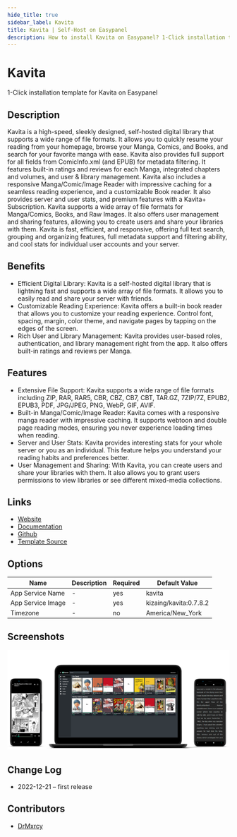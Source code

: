 ```yaml
---
hide_title: true
sidebar_label: Kavita
title: Kavita | Self-Host on Easypanel
description: How to install Kavita on Easypanel? 1-Click installation template for Kavita on Easypanel
---
```


<!-- generated -->

# Kavita

1-Click installation template for Kavita on Easypanel

## Description

Kavita is a high-speed, sleekly designed, self-hosted digital library that supports a wide range of file formats. It allows you to quickly resume your reading from your homepage, browse your Manga, Comics, and Books, and search for your favorite manga with ease. Kavita also provides full support for all fields from ComicInfo.xml (and EPUB) for metadata filtering. It features built-in ratings and reviews for each Manga, integrated chapters and volumes, and user &amp; library management. Kavita also includes a responsive Manga/Comic/Image Reader with impressive caching for a seamless reading experience, and a customizable Book reader. It also provides server and user stats, and premium features with a Kavita+ Subscription. Kavita supports a wide array of file formats for Manga/Comics, Books, and Raw Images. It also offers user management and sharing features, allowing you to create users and share your libraries with them. Kavita is fast, efficient, and responsive, offering full text search, grouping and organizing features, full metadata support and filtering ability, and cool stats for individual user accounts and your server.

## Benefits

- Efficient Digital Library: Kavita is a self-hosted digital library that is lightning fast and supports a wide array of file formats. It allows you to easily read and share your server with friends.
- Customizable Reading Experience: Kavita offers a built-in book reader that allows you to customize your reading experience. Control font, spacing, margin, color theme, and navigate pages by tapping on the edges of the screen.
- Rich User and Library Management: Kavita provides user-based roles, authentication, and library management right from the app. It also offers built-in ratings and reviews per Manga.

## Features

- Extensive File Support: Kavita supports a wide range of file formats including ZIP, RAR, RAR5, CBR, CBZ, CB7, CBT, TAR.GZ, 7ZIP/7Z, EPUB2, EPUB3, PDF, JPG/JPEG, PNG, WebP, GIF, AVIF.
- Built-in Manga/Comic/Image Reader: Kavita comes with a responsive manga reader with impressive caching. It supports webtoon and double page reading modes, ensuring you never experience loading times when reading.
- Server and User Stats: Kavita provides interesting stats for your whole server or you as an individual. This feature helps you understand your reading habits and preferences better.
- User Management and Sharing: With Kavita, you can create users and share your libraries with them. It also allows you to grant users permissions to view libraries or see different mixed-media collections.

## Links

- [Website](https://www.kavitareader.com/)
- [Documentation](https://wiki.kavitareader.com/)
- [Github](https://github.com/Kareadita/Kavita)
- [Template Source](https://github.com/easypanel-io/templates/tree/main/templates/kavita)

## Options

Name | Description | Required | Default Value
-|-|-|-
App Service Name | - | yes | kavita
App Service Image | - | yes | kizaing/kavita:0.7.8.2
Timezone | - | no | America/New_York

## Screenshots

![Kavita Screenshot](./assets/screenshot.png)

## Change Log

- 2022-12-21 – first release

## Contributors

- [DrMxrcy](https://github.com/DrMxrcy)
